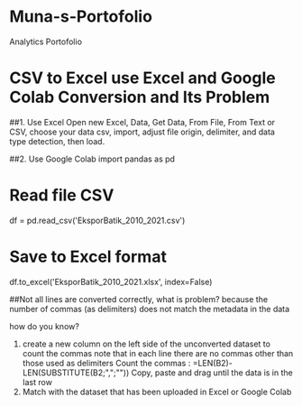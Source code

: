 # Muna-s-Portofolio
Analytics Portofolio

# CSV to Excel use Excel and Google Colab Conversion and Its Problem 
##1. Use Excel
   Open new Excel, Data, Get Data, From File, From Text or CSV, choose your data csv, import, adjust file origin, delimiter, and data type detection, then load.

##2. Use Google Colab
import pandas as pd

# Read file CSV
df = pd.read_csv('EksporBatik_2010_2021.csv')

# Save to Excel format
df.to_excel('EksporBatik_2010_2021.xlsx', index=False)

##Not all lines are converted correctly, what is problem?
because the number of commas (as delimiters) does not match the metadata in the data

how do you know? 
1. create a new column on the left side of the unconverted dataset to count the commas
note that in each line there are no commas other than those used as delimiters
Count the commas : =LEN(B2)-LEN(SUBSTITUTE(B2;",";""))
Copy, paste and drag until the data is in the last row
2. Match with the dataset that has been uploaded in Excel or Google Colab



